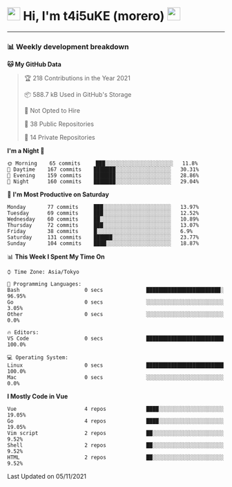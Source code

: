 <!-- Title -->
<h1>
    <img src="https://emojis.slackmojis.com/emojis/images/1600385609/10490/cactuar.gif?1600385609" width="30"/> 
    Hi, I'm t4i5uKE (morero) 
    <img src="https://emojis.slackmojis.com/emojis/images/1600385609/10490/cactuar.gif?1600385609" width="30"/>
</h1>

---

<h3> 📊 Weekly development breakdown </h3>
<!-- waka-readme-stats -->

<!--START_SECTION:waka-->
**🐱 My GitHub Data** 

> 🏆 218 Contributions in the Year 2021
 > 
> 📦 588.7 kB Used in GitHub's Storage 
 > 
> 🚫 Not Opted to Hire
 > 
> 📜 38 Public Repositories 
 > 
> 🔑 14 Private Repositories  
 > 
**I'm a Night 🦉** 

```text
🌞 Morning    65 commits     ███░░░░░░░░░░░░░░░░░░░░░░   11.8% 
🌆 Daytime    167 commits    ███████░░░░░░░░░░░░░░░░░░   30.31% 
🌃 Evening    159 commits    ███████░░░░░░░░░░░░░░░░░░   28.86% 
🌙 Night      160 commits    ███████░░░░░░░░░░░░░░░░░░   29.04%

```
📅 **I'm Most Productive on Saturday** 

```text
Monday       77 commits     ███░░░░░░░░░░░░░░░░░░░░░░   13.97% 
Tuesday      69 commits     ███░░░░░░░░░░░░░░░░░░░░░░   12.52% 
Wednesday    60 commits     ██░░░░░░░░░░░░░░░░░░░░░░░   10.89% 
Thursday     72 commits     ███░░░░░░░░░░░░░░░░░░░░░░   13.07% 
Friday       38 commits     █░░░░░░░░░░░░░░░░░░░░░░░░   6.9% 
Saturday     131 commits    ██████░░░░░░░░░░░░░░░░░░░   23.77% 
Sunday       104 commits    ████░░░░░░░░░░░░░░░░░░░░░   18.87%

```


📊 **This Week I Spent My Time On** 

```text
⌚︎ Time Zone: Asia/Tokyo

💬 Programming Languages: 
Bash                     0 secs              ████████████████████████░   96.95% 
Go                       0 secs              ░░░░░░░░░░░░░░░░░░░░░░░░░   3.05% 
Other                    0 secs              ░░░░░░░░░░░░░░░░░░░░░░░░░   0.0%

🔥 Editors: 
VS Code                  0 secs              █████████████████████████   100.0%

💻 Operating System: 
Linux                    0 secs              █████████████████████████   100.0% 
Mac                      0 secs              ░░░░░░░░░░░░░░░░░░░░░░░░░   0.0%

```

**I Mostly Code in Vue** 

```text
Vue                      4 repos             ████░░░░░░░░░░░░░░░░░░░░░   19.05% 
Go                       4 repos             ████░░░░░░░░░░░░░░░░░░░░░   19.05% 
Vim script               2 repos             ██░░░░░░░░░░░░░░░░░░░░░░░   9.52% 
Shell                    2 repos             ██░░░░░░░░░░░░░░░░░░░░░░░   9.52% 
HTML                     2 repos             ██░░░░░░░░░░░░░░░░░░░░░░░   9.52%

```



 Last Updated on 05/11/2021
<!--END_SECTION:waka-->
